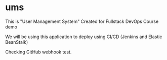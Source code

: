 # ums

This is "User Management System" Created for Fullstack DevOps Course demo

We will be using this application to deploy using CI/CD (Jenkins and Elastic BeanStalk) 

Checking GitHub webhook test.
